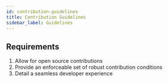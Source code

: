 ```yaml
---
id: contribution-guidelines
title: Contribution Guidelines
sidebar_label: Guidelines
---
```


## Requirements
1. Allow for open source contributions
1. Provide an enforceable set of robust contribution conditions
1. Detail a seamless developer experience




<!-- ## Similar
- [Bitcoin](https://github.com/bitcoin/bitcoin/blob/master/doc/developer-notes.md)  

Bitcoin PR governance
> “Decision Making” Process
    The following applies to code changes to the Bitcoin Core project (and related projects such as libsecp256k1), and is not to be confused with overall Bitcoin Network
    Protocol consensus changes.
> Whether a pull request is merged into Bitcoin Core rests with the project merge maintainers and ultimately the project lead.
> Maintainers will take into consideration if a patch is in line with the general principles of the project; meets the minimum standards for inclusion; and will judge
the general consensus of contributors. -->
